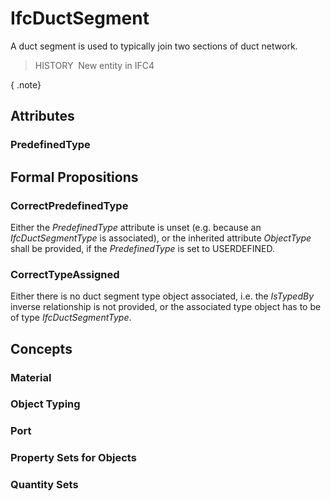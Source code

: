 # IfcDuctSegment

A duct segment is used to typically join two sections of duct network.

> HISTORY&nbsp; New entity in IFC4

{ .note}
>

## Attributes

### PredefinedType


## Formal Propositions

### CorrectPredefinedType
Either the _PredefinedType_ attribute is unset (e.g. because an _IfcDuctSegmentType_ is associated), or the inherited attribute _ObjectType_ shall be provided, if the _PredefinedType_ is set to USERDEFINED.

### CorrectTypeAssigned
Either there is no duct segment type object associated, i.e. the _IsTypedBy_ inverse relationship is not provided, or the associated type object has to be of type _IfcDuctSegmentType_.

## Concepts

### Material


### Object Typing


### Port


### Property Sets for Objects


### Quantity Sets


